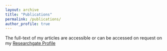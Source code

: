 ```yaml
---
layout: archive
title: "Publications"
permalink: /publications/
author_profile: true
---
```

The full-text of my articles are accessible or can be accessed on request on my [Researchgate Profile](https://www.researchgate.net/profile/Xuehuan-He-2)

